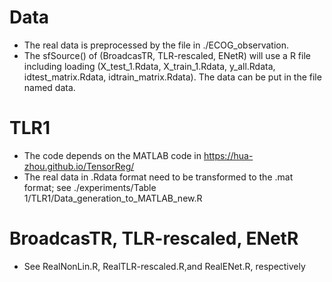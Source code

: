 # Data
- The real data is preprocessed by the file in ./ECOG_observation.
- The sfSource() of (BroadcasTR, TLR-rescaled, ENetR) will use a R file including loading (X_test_1.Rdata, X_train_1.Rdata, y_all.Rdata, idtest_matrix.Rdata, idtrain_matrix.Rdata). The data can be put in the file named data.

# TLR1
- The code depends on the MATLAB code in https://hua-zhou.github.io/TensorReg/
- The real data in .Rdata format need to be transformed to the .mat format; see ./experiments/Table 1/TLR1/Data_generation_to_MATLAB_new.R


# BroadcasTR, TLR-rescaled, ENetR
- See RealNonLin.R, RealTLR-rescaled.R,and RealENet.R, respectively




 


